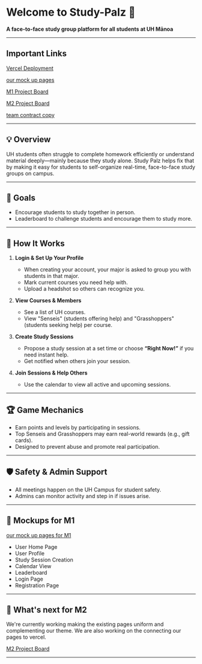 # Welcome to Study-Palz 👋

**A face-to-face study group platform for all students at UH Mānoa**

---

## Important Links

[Vercel Deployment](https://study-palz.github.io/)

[our mock up pages](mockup.md)

[M1 Project Board](https://github.com/orgs/study-palz/projects/3)

[M2 Project Board](https://github.com/orgs/study-palz/projects/7)

[team contract copy](team-contract.md)

---

## 💡 Overview

UH students often struggle to complete homework efficiently or understand material deeply—mainly because they study alone. Study Palz helps fix that by making it easy for students to self-organize real-time, face-to-face study groups on campus.

---

## 🎯 Goals

- Encourage students to study together in person.
- Leaderboard to challenge students and encourage them to study more.

---

## 🔧 How It Works

1. **Login & Set Up Your Profile**  
   - When creating your account, your major is asked to group you with students in that major.
   - Mark current courses you need help with.
   - Upload a headshot so others can recognize you.

2. **View Courses & Members**  
   - See a list of UH courses.
   - View "Senseis" (students offering help) and "Grasshoppers" (students seeking help) per course.

3. **Create Study Sessions**  
   - Propose a study session at a set time or choose **“Right Now!”** if you need instant help.
   - Get notified when others join your session.

4. **Join Sessions & Help Others**  
   - Use the calendar to view all active and upcoming sessions.

---

## 🏆 Game Mechanics

- Earn points and levels by participating in sessions.
- Top Senseis and Grasshoppers may earn real-world rewards (e.g., gift cards).
- Designed to prevent abuse and promote real participation.

---

## 🛡️ Safety & Admin Support

- All meetings happen on the UH Campus for student safety.
- Admins can monitor activity and step in if issues arise.

---

## 📸 Mockups for M1


[our mock up pages for M1](mockup.md)


- User Home Page
- User Profile
- Study Session Creation
- Calendar View
- Leaderboard
- Login Page
- Registration Page

---

## 🚀 What's next for M2

We're currently working making the existing pages uniform and complementing our theme. 
We are also working on the connecting our pages to vercel. 

[M2 Project Board](https://github.com/orgs/study-palz/projects/7)


---


